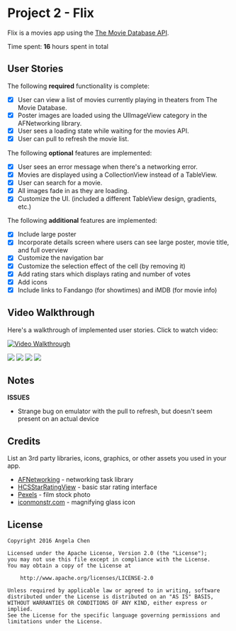 # Project 2 - Flix

Flix is a movies app using the [The Movie Database API](http://docs.themoviedb.apiary.io/#).

Time spent: **16** hours spent in total

## User Stories

The following **required** functionality is complete:

- [X] User can view a list of movies currently playing in theaters from The Movie Database.
- [X] Poster images are loaded using the UIImageView category in the AFNetworking library.
- [X] User sees a loading state while waiting for the movies API.
- [X] User can pull to refresh the movie list.

The following **optional** features are implemented:

- [X] User sees an error message when there's a networking error.
- [X] Movies are displayed using a CollectionView instead of a TableView.
- [X] User can search for a movie.
- [X] All images fade in as they are loading.
- [X] Customize the UI. (included a different TableView design, gradients, etc.)

The following **additional** features are implemented:

- [X] Include large poster
- [X] Incorporate details screen where users can see large poster, movie title, and full overview
- [X] Customize the navigation bar
- [X] Customize the selection effect of the cell (by removing it)
- [X] Add rating stars which displays rating and number of votes
- [X] Add icons
- [X] Include links to Fandango (for showtimes) and iMDB (for movie info)

## Video Walkthrough

Here's a walkthrough of implemented user stories. Click to watch video:

[![Video Walkthrough](https://img.youtube.com/vi/jtAbyCUkTmI/0.jpg)](https://www.youtube.com/watch?v=jtAbyCUkTmI)

<img src='http://i.imgur.com/597p0II.png' width='' /> <img src='http://i.imgur.com/8o3RK1y.png' width='' />
<img src='http://i.imgur.com/RrDaGOo.png' width='' /> <img src='http://i.imgur.com/b3XDnBP.png' width='' />

## Notes

**ISSUES**
- Strange bug on emulator with the pull to refresh, but doesn't seem present on an actual device

## Credits

List an 3rd party libraries, icons, graphics, or other assets you used in your app.

- [AFNetworking](https://github.com/AFNetworking/AFNetworking) - networking task library
- [HCSStarRatingView](https://github.com/hsousa/HCSStarRatingView) - basic star rating interface
- [Pexels](https://www.pexels.com/photo/camera-event-live-settings-66134/) - film stock photo
- [iconmonstr.com](http://iconmonstr.com/magnifier-5/?png) - magnifying glass icon

## License

    Copyright 2016 Angela Chen

    Licensed under the Apache License, Version 2.0 (the "License");
    you may not use this file except in compliance with the License.
    You may obtain a copy of the License at

        http://www.apache.org/licenses/LICENSE-2.0

    Unless required by applicable law or agreed to in writing, software
    distributed under the License is distributed on an "AS IS" BASIS,
    WITHOUT WARRANTIES OR CONDITIONS OF ANY KIND, either express or implied.
    See the License for the specific language governing permissions and
    limitations under the License.
